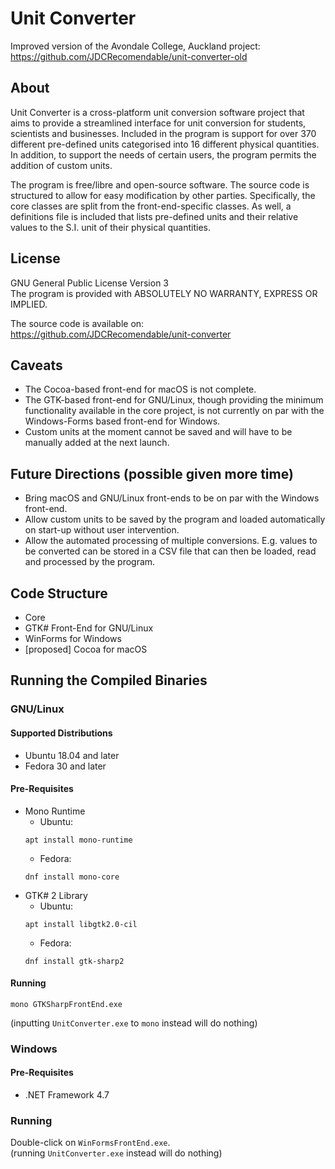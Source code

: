 # Unit Converter
Improved version of the Avondale College, Auckland project:
https://github.com/JDCRecomendable/unit-converter-old

## About
Unit Converter is a cross-platform unit conversion software project that aims
to provide a streamlined interface for unit conversion for students, scientists
and businesses. Included in the program is support for over 370 different
pre-defined units categorised into 16 different physical quantities. In
addition, to support the needs of certain users, the program permits the
addition of custom units.

The program is free/libre and open-source software. The source code is
structured to allow for easy modification by other parties. Specifically,
the core classes are split from the front-end-specific classes. As well,
a definitions file is included that lists pre-defined units and their relative
values to the S.I. unit of their physical quantities.

## License
GNU General Public License Version 3  
The program is provided with ABSOLUTELY NO WARRANTY, EXPRESS OR IMPLIED.

The source code is available on:  
https://github.com/JDCRecomendable/unit-converter

## Caveats
* The Cocoa-based front-end for macOS is not complete.
* The GTK-based front-end for GNU/Linux, though providing the minimum
functionality available in the core project, is not currently on par with the
Windows-Forms based front-end for Windows.
* Custom units at the moment cannot be saved and will have to be manually added
at the next launch.

## Future Directions (possible given more time)
* Bring macOS and GNU/Linux front-ends to be on par with the Windows front-end.
* Allow custom units to be saved by the program and loaded automatically on
start-up without user intervention.
* Allow the automated processing of multiple conversions. E.g. values to be
converted can be stored in a CSV file that can then be loaded, read and
processed by the program.

## Code Structure
* Core
* GTK# Front-End for GNU/Linux
* WinForms for Windows
* [proposed] Cocoa for macOS

## Running the Compiled Binaries
### GNU/Linux
#### Supported Distributions
* Ubuntu 18.04 and later
* Fedora 30 and later

#### Pre-Requisites
* Mono Runtime
  * Ubuntu:
  ```
  apt install mono-runtime
  ```
  * Fedora:
  ```
  dnf install mono-core
  ```
* GTK# 2 Library
  * Ubuntu:
  ```
  apt install libgtk2.0-cil
  ```
  * Fedora:
  ```
  dnf install gtk-sharp2
  ```

#### Running
```
mono GTKSharpFrontEnd.exe
```  
(inputting `UnitConverter.exe` to `mono` instead will do nothing)

### Windows
#### Pre-Requisites
* .NET Framework 4.7

### Running
Double-click on `WinFormsFrontEnd.exe`.  
(running `UnitConverter.exe` instead will do nothing)
